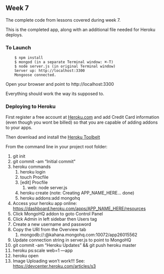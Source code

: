 ## Week 7

The complete code from lessons covered during week 7.

This is the completed app, along with an additional file needed for Heroku deploys.

### To Launch

```
    $ npm install
    $ mongod (in a separate Terminal window: ⌘-T)
    $ node server.js (in original Terminal window)
    Server up: http://localhost:3300
    Mongoose connected.
```

Open your browser and point to http://localhost:3300

Everything should work the way its supposed to.

### Deploying to Heroku

First register a free account at [Heroku.com](http://heroku.com) and add Credit Card information (even though you wont be billed) so that you are capable of adding addons to your apps.

Then download and install the [Heroku Toolbelt](https://toolbelt.heroku.com)

From the command line in your project root folder:

1. git init
2. git commit -am “Initial commit"
3. heroku commands
    1. heroku login
    2. touch Procfile
    3. [edit] Procfile
        1. web: node server.js
    4. heroku create (note: Creating APP_NAME_HERE… done)
    5. heroku addons:add mongohq
4. Access your heroku app online: https://dashboard.heroku.com/apps/APP_NAME_HERE/resources
5. Click MongoHQ addon to goto Control Panel
6. Click Admin in left sidebar then Users tag
7. Create a new username and password
8. Copy the URI from the Overview tab
    1. mongodb://<user>:<password>@kahana.mongohq.com:10072/app26015562
9. Update connection string in server.js to point to MongoHQ
10. git commit -am “Heroku Updates” && git push heroku master
11. heroku ps:scale web=1 —app
12. heroku open
13. Image Uploading won’t work!!! See: https://devcenter.heroku.com/articles/s3
